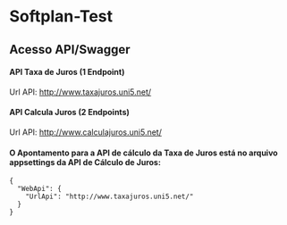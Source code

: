 # Softplan-Test

## Acesso API/Swagger

#### API Taxa de Juros (1 Endpoint)
Url API: http://www.taxajuros.uni5.net/

#### API Calcula Juros (2 Endpoints)
Url API: http://www.calculajuros.uni5.net/

#### O Apontamento para a API de cálculo da Taxa de Juros está no arquivo appsettings da API de Cálculo de Juros:

```
{
  "WebApi": {
    "UrlApi": "http://www.taxajuros.uni5.net/"
  }
}
```
